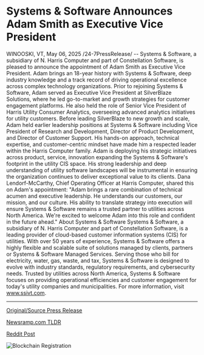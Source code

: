 # Systems & Software Announces Adam Smith as Executive Vice President

WINOOSKI, VT, May 06, 2025 /24-7PressRelease/ -- Systems & Software, a subsidiary of N. Harris Computer and part of Constellation Software, is pleased to announce the appointment of Adam Smith as Executive Vice President. Adam brings an 18-year history with Systems & Software, deep industry knowledge and a track record of driving operational excellence across complex technology organizations.  Prior to rejoining Systems & Software, Adam served as Executive Vice President at SilverBlaze Solutions, where he led go-to-market and growth strategies for customer engagement platforms. He also held the role of Senior Vice President of Harris Utility Consumer Analytics, overseeing advanced analytics initiatives for utility customers.  Before leading SilverBlaze to new growth and scale, Adam held earlier leadership positions at Systems & Software including Vice President of Research and Development, Director of Product Development, and Director of Customer Support. His hands-on approach, technical expertise, and customer-centric mindset have made him a respected leader within the Harris Computer family.  Adam is deploying his strategic initiatives across product, service, innovation expanding the Systems & Software's footprint in the utility CIS space. His strong leadership and deep understanding of utility software landscapes will be instrumental in ensuring the organization continues to deliver exceptional value to its clients.  Dana Lendorf-McCarthy, Chief Operating Officer at Harris Computer, shared this on Adam's appointment: "Adam brings a rare combination of technical acumen and executive leadership. He understands our customers, our mission, and our culture. His ability to translate strategy into execution will ensure Systems & Software remains a trusted partner to utilities across North America. We're excited to welcome Adam into this role and confident in the future ahead."  About Systems & Software Systems & Software, a subsidiary of N. Harris Computer and part of Constellation Software, is a leading provider of cloud-based customer information systems (CIS) for utilities. With over 50 years of experience, Systems & Software offers a highly flexible and scalable suite of solutions managed by clients, partners or Systems & Software Managed Services. Serving those who bill for electricity, water, gas, waste, and tax, Systems & Software is designed to evolve with industry standards, regulatory requirements, and cybersecurity needs. Trusted by utilities across North America, Systems & Software focuses on providing operational efficiencies and customer engagement for today's utility companies and municipalities. For more information, visit www.ssivt.com. 

---

[Original/Source Press Release](https://www.24-7pressrelease.com/press-release/522467/systems-software-announces-adam-smith-as-executive-vice-president)
                    

[Newsramp.com TLDR](https://newsramp.com/curated-news/systems-software-appoints-adam-smith-as-executive-vice-president/156d88b97bf0fba60d5aea895db7e1d8) 

 



[Reddit Post](https://www.reddit.com/r/Leadership_Management/comments/1kfyhns/systems_software_appoints_adam_smith_as_executive/) 



![Blockchain Registration](https://cdn.newsramp.app/24-7PressRelease/qrcode/255/6/healvQi2.webp)